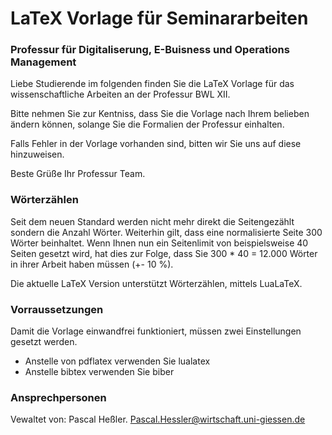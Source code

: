 # LaTeX Vorlage für Seminararbeiten
### Professur für Digitaliserung, E-Buisness und Operations Management
Liebe Studierende im folgenden finden Sie die LaTeX Vorlage für das wissenschaftliche Arbeiten an der Professur BWL XII.   

Bitte nehmen Sie zur Kentniss, dass Sie die Vorlage nach Ihrem belieben ändern können, solange Sie die Formalien der Professur einhalten.

Falls Fehler in der Vorlage vorhanden sind, bitten wir Sie uns auf diese hinzuweisen.

Beste Grüße
Ihr Professur Team.

### Wörterzählen
Seit dem neuen Standard werden nicht mehr direkt die Seitengezählt sondern die Anzahl Wörter. Weiterhin gilt, dass eine normalisierte Seite 300 Wörter beinhaltet. Wenn Ihnen nun ein Seitenlimit von beispielsweise 40 Seiten gesetzt wird, hat dies zur Folge, dass Sie 300 * 40 = 12.000 Wörter in ihrer Arbeit haben müssen (+- 10 %).

Die aktuelle LaTeX Version unterstützt Wörterzählen, mittels LuaLaTeX.

### Vorraussetzungen
Damit die Vorlage einwandfrei funktioniert, müssen zwei Einstellungen gesetzt werden.
- Anstelle von pdflatex verwenden Sie lualatex
- Anstelle bibtex verwenden Sie biber

### Ansprechpersonen
Vewaltet von: Pascal Heßler. Pascal.Hessler@wirtschaft.uni-giessen.de
